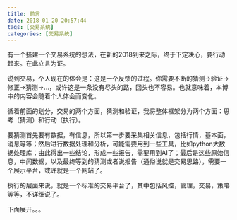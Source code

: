 ```yaml
---
title: 前言
date: 2018-01-20 20:57:44
tags: [交易系统]
categories: [交易系统]
---
```


有一个搭建一个交易系统的想法，在新的2018到来之际，终于下定决心，要行动起来。在此立言为证。

说到交易，个人现在的体会是：这是一个反馈的过程。你需要不断的猜测->验证->修正->猜测->...，或许这是一条没有尽头的路，回头也不容易。也就意味着，本博中的内容会随着个人体会而变化。

循着前面的划分，交易的两个方面，猜测和验证，我将整体框架分为两个方面：思考（猜测）和行动（执行）。

要猜测首先要有数据，有信息，所以第一步要采集相关信息，包括行情，基本面，消息等等；然后进行数据处理和分析，可能需要用到一些工具，比如python大数据处理库；由此得出一些结论，形成一些报告，需要用到AI了；最后是这些原始信息，中间数据，以及最终等到的猜测或者说报告（通俗说就是交易思路），需要一个展示平台，或许就是一个网站了。

执行的层面来说，就是一个标准的交易平台了，其中包括风控，管理，交易，策略等等，不详细说了。

下面展开。。。